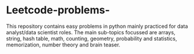 # Leetcode-problems-
This repository contains easy problems in python mainly practiced for data analyst/data scientist roles. The main sub-topics focussed are arrays, string, hash table, math, counting, geometry, probability and statistics, memorization, number theory and brain teaser.
